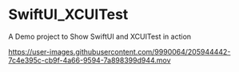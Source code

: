 # SwiftUI_XCUITest
A Demo project to Show SwiftUI and XCUITest in action




https://user-images.githubusercontent.com/9990064/205944442-7c4e395c-cb9f-4a66-9594-7a898399d944.mov


